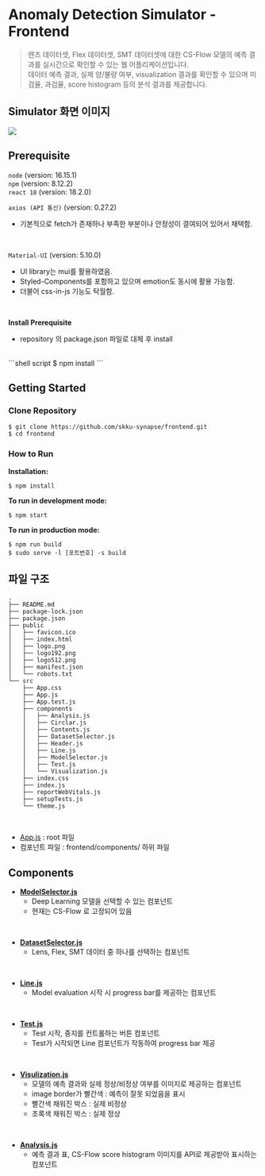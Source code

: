 # Anomaly Detection Simulator - Frontend

> 렌즈 데이터셋, Flex 데이터셋, SMT 데이터셋에 대한 CS-Flow 모델의 예측 결과를 실시간으로 확인할 수 있는 웹 어플리케이션입니다.  
> 데이터 예측 결과, 실제 양/불량 여부, visualization 결과를 확인할 수 있으며 미검율, 과검율, score histogram 등의 분석 결과를 제공합니다.

## Simulator 화면 이미지

<img src="https://user-images.githubusercontent.com/79344555/208611044-ac9082cc-fd9a-4ae9-adc0-d3017f7a5336.gif" />

<br />

## Prerequisite

`node` (version: 16.15.1)
<br />
`npm`  (version: 8.12.2)
<br />
`react 18` (version: 18.2.0)
<br />

`axios (API 통신)` (version: 0.27.2)

- 기본적으로 fetch가 존재하나 부족한 부분이나 안정성이 결여되어 있어서 채택함.

<br />

`Material-UI` (version: 5.10.0)

- UI library는 mui를 활용하였음.
- Styled-Components를 포함하고 있으며 emotion도 동시에 활용 가능함.
- 더불어 css-in-js 기능도 탁월함.

<br />

**Install Prerequisite**
- repository 의 package.json 파일로 대체 후 install  
<br />
```shell script
$ npm install
```

<br />

## Getting Started

### Clone Repository

```shell script
$ git clone https://github.com/skku-synapse/frontend.git
$ cd frontend
```

### How to Run

**Installation:**

```
$ npm install
```

**To run in development mode:**

```shell script
$ npm start
```

**To run in production mode:**

```shell script
$ npm run build
$ sudo serve -l [포트번호] -s build
```

## 파일 구조

```
.
├── README.md
├── package-lock.json
├── package.json
├── public
│   ├── favicon.ico
│   ├── index.html
│   ├── logo.png
│   ├── logo192.png
│   ├── logo512.png
│   ├── manifest.json
│   └── robots.txt
└── src
    ├── App.css
    ├── App.js
    ├── App.test.js
    ├── components
    │   ├── Analysis.js
    │   ├── Circlar.js
    │   ├── Contents.js
    │   ├── DatasetSelector.js
    │   ├── Header.js
    │   ├── Line.js
    │   ├── ModelSelector.js
    │   ├── Test.js
    │   └── Visualization.js
    ├── index.css
    ├── index.js
    ├── reportWebVitals.js
    ├── setupTests.js
    └── theme.js
```

<br />

- [App.js](https://github.com/skku-synapse/frontend/blob/main/src/App.js) : root 파일
- 컴포넌트 파일 : frontend/components/ 하위 파일

## Components

- **[ModelSelector.js](https://github.com/skku-synapse/frontend/blob/main/src/components/ModelSelector.js)**
  - Deep Learning 모델을 선택할 수 있는 컴포넌트
  - 현재는 CS-Flow 로 고정되어 있음

<br />

- **[DatasetSelector.js](https://github.com/skku-synapse/frontend/blob/main/src/components/DatasetSelector.js)**
  - Lens, Flex, SMT 데이터 중 하나를 선택하는 컴포넌트

<br />

- **[Line.js](https://github.com/skku-synapse/frontend/blob/main/src/components/Line.js)**
  - Model evaluation 시작 시 progress bar를 제공하는 컴포넌트

<br />

- **[Test.js](https://github.com/skku-synapse/frontend/blob/main/src/components/Test.js)**
  - Test 시작, 중지를 컨트롤하는 버튼 컴포넌트
  - Test가 시작되면 Line 컴포넌트가 작동하여 progress bar 제공

<br />

- **[Visulization.js](https://github.com/skku-synapse/frontend/blob/main/src/components/Visulization.js)**
  - 모델의 예측 결과와 실제 정상/비정상 여부를 이미지로 제공하는 컴포넌트
  - image border가 빨간색 : 예측이 잘못 되었음을 표시
  - 빨간색 채워진 박스 : 실제 비정상
  - 초록색 채워진 박스 : 실제 정상

<br />

- **[Analysis.js](https://github.com/skku-synapse/frontend/blob/main/src/components/Analysis.js)**
  - 예측 결과 표, CS-Flow score histogram 이미지를 API로 제공받아 표시하는 컴포넌트
